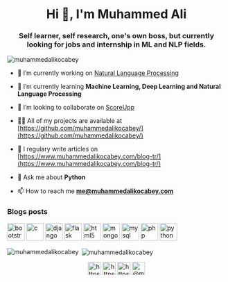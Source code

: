 <h1 align="center">Hi 👋, I'm Muhammed Ali</h1>
<h3 align="center">Self learner, self research, one's own boss, but currently looking for jobs and internship in ML and NLP fields.</h3>

<p align="left"> <img src="https://komarev.com/ghpvc/?username=muhammedalikocabey" alt="muhammedalikocabey" /> </p>

- 🔭 I’m currently working on [Natural Language Processing](https://github.com/muhammedalikocabey/Self-Taught/tree/master/Natural%20Language%20Processing)

- 🌱 I’m currently learning **Machine Learning, Deep Learning and Natural Language Processing**

- 👯 I’m looking to collaborate on [ScoreUpp](https://www.scoreupp.com/)

- 👨‍💻 All of my projects are available at [https://github.com/muhammedalikocabey/](https://github.com/muhammedalikocabey/)

- 📝 I regulary write articles on [https://www.muhammedalikocabey.com/blog-tr/](https://www.muhammedalikocabey.com/blog-tr/)

- 💬 Ask me about **Python**

- 📫 How to reach me **me@muhammedalikocabey.com**

### Blogs posts
<!-- BLOG-POST-LIST:START -->
<!-- BLOG-POST-LIST:END -->

<p align="left"><img src="https://devicons.github.io/devicon/devicon.git/icons/bootstrap/bootstrap-plain.svg" alt="bootstrap" width="40" height="40"/> <img src="https://devicons.github.io/devicon/devicon.git/icons/c/c-original.svg" alt="c" width="40" height="40"/> <img src="https://devicons.github.io/devicon/devicon.git/icons/django/django-original.svg" alt="django" width="40" height="40"/> <img src="https://www.vectorlogo.zone/logos/pocoo_flask/pocoo_flask-icon.svg" alt="flask" width="40" height="40"/> <img src="https://devicons.github.io/devicon/devicon.git/icons/html5/html5-original-wordmark.svg" alt="html5" width="40" height="40"/> <img src="https://devicons.github.io/devicon/devicon.git/icons/mongodb/mongodb-original-wordmark.svg" alt="mongodb" width="40" height="40"/> <img src="https://devicons.github.io/devicon/devicon.git/icons/mysql/mysql-original-wordmark.svg" alt="mysql" width="40" height="40"/> <img src="https://devicons.github.io/devicon/devicon.git/icons/php/php-original.svg" alt="php" width="40" height="40"/> <img src="https://devicons.github.io/devicon/devicon.git/icons/python/python-original.svg" alt="python" width="40" height="40"/></p><p><img align="left" src="https://github-readme-stats.vercel.app/api/top-langs/?username=muhammedalikocabey&layout=compact&hide=html" alt="muhammedalikocabey" /></p>

<p>&nbsp;<img align="center" src="https://github-readme-stats.vercel.app/api?username=muhammedalikocabey&show_icons=true" alt="muhammedalikocabey" /></p>

<p align="center">
<a href="https://twitter.com/https://twitter.com/muhammedkcb" target="blank"><img align="center" src="https://cdn.jsdelivr.net/npm/simple-icons@3.0.1/icons/twitter.svg" alt="https://twitter.com/muhammedkcb" height="30" width="30" /></a>
<a href="https://linkedin.com/in/https://www.linkedin.com/in/muhammedalikocabey/" target="blank"><img align="center" src="https://cdn.jsdelivr.net/npm/simple-icons@3.0.1/icons/linkedin.svg" alt="https://www.linkedin.com/in/muhammedalikocabey/" height="30" width="30" /></a>
<a href="https://kaggle.com/https://www.kaggle.com/muhammedalikocabey" target="blank"><img align="center" src="https://cdn.jsdelivr.net/npm/simple-icons@3.0.1/icons/kaggle.svg" alt="https://www.kaggle.com/muhammedalikocabey" height="30" width="30" /></a>
<a href="https://medium.com/@muhammedalikocabey" target="blank"><img align="center" src="https://cdn.jsdelivr.net/npm/simple-icons@3.0.1/icons/medium.svg" alt="@muhammedalikocabey" height="30" width="30" /></a>
</p>